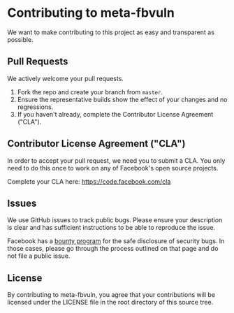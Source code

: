 # Contributing to meta-fbvuln

We want to make contributing to this project as easy and transparent as possible.


## Pull Requests

We actively welcome your pull requests.

1. Fork the repo and create your branch from `master`.
2. Ensure the representative builds show the effect of your changes and no regressions.
3. If you haven't already, complete the Contributor License Agreement ("CLA").


## Contributor License Agreement ("CLA")

In order to accept your pull request, we need you to submit a CLA. You only need
to do this once to work on any of Facebook's open source projects.

Complete your CLA here: <https://code.facebook.com/cla>


## Issues

We use GitHub issues to track public bugs. Please ensure your description is
clear and has sufficient instructions to be able to reproduce the issue.

Facebook has a [bounty program](https://www.facebook.com/whitehat/) for the safe
disclosure of security bugs. In those cases, please go through the process
outlined on that page and do not file a public issue.


## License
By contributing to meta-fbvuln, you agree that your contributions will be licensed
under the LICENSE file in the root directory of this source tree.
